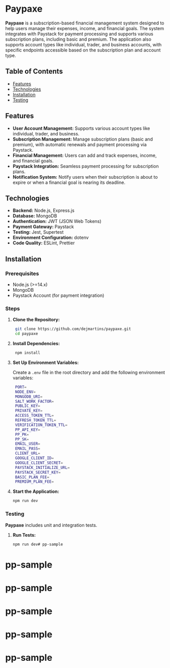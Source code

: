 # Paypaxe

**Paypaxe** is a subscription-based financial management system designed to help users manage their expenses, income, and financial goals. The system integrates with Paystack for payment processing and supports various subscription plans, including basic and premium. The application also supports account types like individual, trader, and business accounts, with specific endpoints accessible based on the subscription plan and account type.

## Table of Contents

- [Features](#features)
- [Technologies](#technologies)
- [Installation](#installation)
- [Testing](#testing)

## Features

- **User Account Management:** Supports various account types like individual, trader, and business.
- **Subscription Management:** Manage subscription plans (basic and premium), with automatic renewals and payment processing via Paystack.
- **Financial Management:** Users can add and track expenses, income, and financial goals.
- **Paystack Integration:** Seamless payment processing for subscription plans.
- **Notification System:** Notify users when their subscription is about to expire or when a financial goal is nearing its deadline.

## Technologies

- **Backend:** Node.js, Express.js
- **Database:** MongoDB
- **Authentication:** JWT (JSON Web Tokens)
- **Payment Gateway:** Paystack
- **Testing:** Jest, Supertest
- **Environment Configuration:** dotenv
- **Code Quality:** ESLint, Prettier

## Installation

### Prerequisites

- Node.js (>=14.x)
- MongoDB
- Paystack Account (for payment integration)

### Steps

1. **Clone the Repository:**

   ```bash
    git clone https://github.com/dejmartins/paypaxe.git
    cd paypaxe

2. **Install Dependencies:**

   ```bash
    npm install
   
3. **Set Up Environment Variables:**

    Create a `.env` file in the root directory and add the following environment variables:

   ```bash
    PORT=
    NODE_ENV=
    MONGODB_URI=
    SALT_WORK_FACTOR=
    PUBLIC_KEY=
    PRIVATE_KEY=
    ACCESS_TOKEN_TTL=
    REFRESH_TOKEN_TTL=
    VERIFICATION_TOKEN_TTL=
    PP_API_KEY=
    PP_PK=
    PP_SK=
    EMAIL_USER=
    EMAIL_PASS=
    CLIENT_URL=
    GOOGLE_CLIENT_ID=
    GOOGLE_CLIENT_SECRET=
    PAYSTACK_INITIALIZE_URL=
    PAYSTACK_SECRET_KEY=
    BASIC_PLAN_FEE=
    PREMIUM_PLAN_FEE=

4. **Start the Application:**

   ```bash
   npm run dev


### Testing

**Paypaxe** includes unit and integration tests.

1. **Run Tests:**

   ```bash
   npm run dev# pp-sample
# pp-sample
# pp-sample
# pp-sample
# pp-sample
# pp-sample
